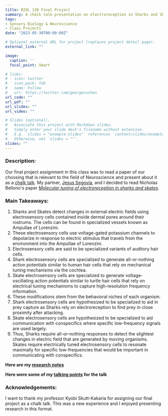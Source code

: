 ```yaml
---
title: BIOL 130 Final Project
summary: A chalk talk presentation on electroreception in Sharks and Skates.
tags:
- Sensory Biology & Neuroscience
- Class Projects
date: "2023-05-30T00:00:00Z"

# Optional external URL for project (replaces project detail page).
external_link: ""

image:
  caption: ''
  focal_point: Smart

# links:
# - icon: twitter
#   icon_pack: fab
#   name: Follow
#   url: https://twitter.com/georgecushen
url_code: ""
url_pdf: ""
url_slides: ""
url_video: ""

# Slides (optional).
#   Associate this project with Markdown slides.
#   Simply enter your slide deck's filename without extension.
#   E.g. `slides = "example-slides"` references `content/slides/example-slides.md`.
#   Otherwise, set `slides = ""`.
slides: ""
---
```


### Description:

Our final project assignment in this class was to read a paper of our choosing that is relevant to the field of Neuroscience and present about it as a [chalk talk](./johnshopkins_chalktalk.pdf). My partner, [Jesus Segovia](https://www.linkedin.com/in/jesus-segovia-594b12262), and I decided to read Nicholas Bellono's paper [*Molecular tuning of electroreception in sharks and skates*](https://doi.org/10.1038/s41586-018-0160-9).

### Main Takeaways:

1) Sharks and Skates detect changes in external electric fields using electrosensory cells contained inside dermal pores around their rostrums. The cells can be found in specialized vessels known as Ampullae of Lorenzini.
2) These electrosensory cells use voltage-gated potassium channels to depolarize in response to electric stimulus that travels from the environment into the Ampullae of Lorenzini.
3) Electrosensory cells are said to be specialized variants of auditory hair cells.
4) Shark electrosensory cells are specialized to generate all-or-nothing action potentials similar to human hair cells that rely on mechanical tuning mechanisms via the cochlea.
5) Skate electrosensory cells are specialized to generate voltage-oscillating action potentials similar to turtle hair cells that rely on electrical tuning mechanisms to capture high-resolution frequency information.
6) These modifications stem from the behavioral niches of each organism. 
7) Shark electrosensory cells are hypothesized to be specialized to aid in prey capture as Sharks rely on electroreception to find prey in close proximity after attacking.
8) Skate electrosensory cells are hypothesized to be specialized to aid communication with conspecifics where specific low-frequency signals are used largely.
9) Thus, Sharks require all-or-nothing responses to detect the slightest changes in electric field that are generated by moving organisms. Skates require electrically tuned electrosensory cells to resonate maximally for specific low-frequencies that would be important in communicating with conspecifics.

**Here are my [research notes](./research_notes.pdf)**

**Here were some of my [talking points](./script.pdf) for the talk**

### Acknowledgements:

I want to thank my professor Kyobi Skutt-Kakaria for assigning our final project as a chalk talk. This was a new experience and I enjoyed presenting research in this format.
